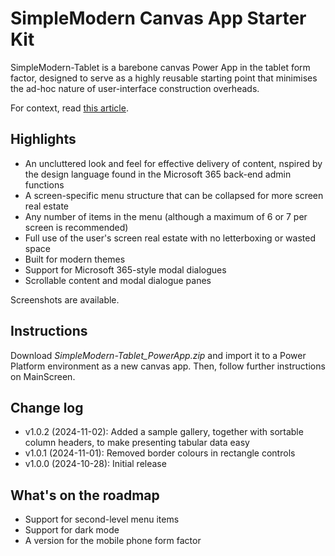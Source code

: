 # SimpleModern Canvas App Starter Kit

SimpleModern-Tablet is a barebone canvas Power App in the tablet form factor, designed to serve as a highly reusable starting point that minimises the ad-hoc nature of user-interface construction overheads.

For context, read [this article](https://jkflipflop.medium.com/2a474ffefb11).

## Highlights

+ An uncluttered look and feel for effective delivery of content, nspired by the design language found in the Microsoft 365 back-end admin functions
+ A screen-specific menu structure that can be collapsed for more screen real estate
+ Any number of items in the menu (although a maximum of 6 or 7 per screen is recommended)
+ Full use of the user's screen real estate with no letterboxing or wasted space
+ Built for modern themes
+ Support for Microsoft 365-style modal dialogues
+ Scrollable content and modal dialogue panes

Screenshots are available.

## Instructions

Download *SimpleModern-Tablet_PowerApp.zip* and import it to a Power Platform environment as a new canvas app. Then, follow further instructions on MainScreen.

## Change log

+ v1.0.2 (2024-11-02): Added a sample gallery, together with sortable column headers, to make presenting tabular data easy
+ v1.0.1 (2024-11-01): Removed border colours in rectangle controls
+ v1.0.0 (2024-10-28): Initial release

## What's on the roadmap

+ Support for second-level menu items
+ Support for dark mode
+ A version for the mobile phone form factor
